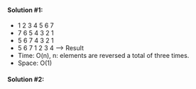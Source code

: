 #### Solution #1:
* 1 2 3 4 5 6 7
* 7 6 5 4 3 2 1
* 5 6 7 4 3 2 1
* 5 6 7 1 2 3 4 --> Result
* Time: O(n), n: elements are reversed a total of three times.
* Space: O(1)

#### Solution #2:


